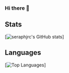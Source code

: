 ### Hi there 👋

## Stats
[![seraphjrc's GitHub stats](https://github-readme-stats.vercel.app/api?username=seraphjrc&show_icons=true&theme=dracula&count_private=true)]


## Languages 
[![Top Languages](https://github-readme-stats.vercel.app/api/top-langs/?username=seraphjrc&layout=compact&hide=css,html,handlebars)]


<!--
**seraphjrc/seraphjrc** is a ✨ _special_ ✨ repository because its `README.md` (this file) appears on your GitHub profile.

Here are some ideas to get you started:

- 🔭 I’m currently working on ...
- 🌱 I’m currently learning ...
- 👯 I’m looking to collaborate on ...
- 🤔 I’m looking for help with ...
- 💬 Ask me about ...
- 📫 How to reach me: ...
- 😄 Pronouns: ...
- ⚡ Fun fact: ...
-->
